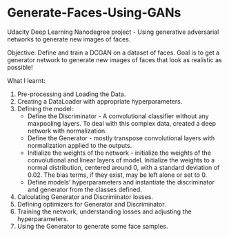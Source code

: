 # Generate-Faces-Using-GANs
Udacity Deep Learning Nanodegree project - Using generative adversarial networks to generate new images of faces.

Objective: Define and train a DCGAN on a dataset of faces. Goal is to get a generator network to generate new images of faces that look as realistic as possible!

What I learnt:
1. Pre-processing and Loading the Data.
2. Creating a DataLoader with appropriate hyperparameters.
3. Defining the model:
   * Define the Discriminator - A convolutional classifier without any maxpooling layers. To deal with this complex data, created a deep network with normalization.
   * Define the Generator - mostly transpose convolutional layers with normalization applied to the outputs.
   * Initialize the weights of the network -  initialize the weights of the convolutional and linear layers of model. Initialize the weights to a normal distribution, centered around 0, with a standard deviation of 0.02. The bias terms, if they exist, may be left alone or set to 0.
   * Define  models' hyperparameters and instantiate the discriminator and generator from the classes defined.
4. Calculating Generator and Discriminator losses.
5. Defining optimizers for Generator and Discriminator.
6. Training the network, understanding losses and adjusting the hyperparameters.
7. Using the Generator to generate some face samples.
